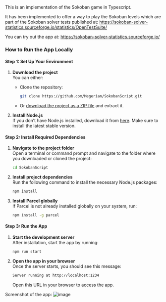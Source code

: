 This is an implementation of the Sokoban game in Typescript.

It has been implemented to offer a way to play the Sokoban levels which are part of the Sokoban solver tests published at: https://sokoban-solver-statistics.sourceforge.io/statistics/OpenTestSuite/

You can try out the app at: https://sokoban-solver-statistics.sourceforge.io/

### How to Run the App Locally

#### Step 1: Set Up Your Environment

1. **Download the project**  
   You can either:
    - Clone the repository:
      ```bash
      git clone https://github.com/Megerian/SokobanScript.git
      ```
    - Or [download the project as a ZIP file](https://github.com/Megerian/SokobanScript/archive/refs/heads/master.zip) and extract it.

2. **Install Node.js**  
   If you don’t have Node.js installed, download it from [here](https://nodejs.org/). Make sure to install the latest stable version.


#### Step 2: Install Required Dependencies

1. **Navigate to the project folder**  
   Open a terminal or command prompt and navigate to the folder where you downloaded or cloned the project:
   ```bash
   cd SokobanScript

2. **Install project dependencies**  
   Run the following command to install the necessary Node.js packages:
   ```bash
   npm install

3. **Install Parcel globally**  
   If Parcel is not already installed globally on your system, run:
   ```bash
   npm install -g parcel

#### Step 3: Run the App

1. **Start the development server**  
   After installation, start the app by running:
   ```bash
   npm run start

2. **Open the app in your browser**  
   Once the server starts, you should see this message:
   ```bash
   Server running at http://localhost:1234
   ```
   Open this URL in your browser to access the app.

Screenshot of the app:
![image](https://github.com/user-attachments/assets/7293ad29-8358-46c5-931c-373e8e36532a)

